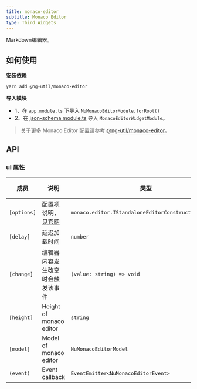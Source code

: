 ```yaml
---
title: monaco-editor
subtitle: Monaco Editor
type: Third Widgets
---
```


Markdown编辑器。

## 如何使用

**安装依赖**  

`yarn add @ng-util/monaco-editor`

**导入模块**

- 1、在 `app.module.ts` 下导入 `NuMonacoEditorModule.forRoot()`
- 2、在 [json-schema.module.ts](https://github.com/ng-alain/ng-alain/blob/master/src/app/shared/json-schema/json-schema.module.ts#L11) 导入 `MonacoEditorWidgetModule`。

> 关于更多 Monaco Editor 配置请参考 [@ng-util/monaco-editor](https://github.com/ng-util/ng-util/blob/master/packages/monaco-editor/README.md#usage)。

## API

### ui 属性

| 成员 | 说明 | 类型 | 默认值 |
|----|----|----|-----|
| `[options]` | 配置项说明，[见官网](https://microsoft.github.io/monaco-editor/docs.html) | `monaco.editor.IStandaloneEditorConstructionOptions` | - |
| `[delay]` | 延迟加载时间 | `number` | - |
| `[change]` | 编辑器内容发生改变时会触发该事件 | `(value: string) => void` | - |
| `[height]` | Height of monaco editor | `string` | `200px` |
| `[model]` | Model of monaco editor | `NuMonacoEditorModel` | - |
| `(event)` | Event callback | `EventEmitter<NuMonacoEditorEvent>` | - |
